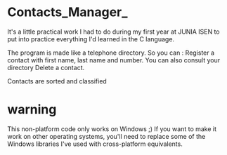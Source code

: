 # Contacts_Manager_
It's a little practical work I had to do during my first year at JUNIA ISEN to put into practice everything I'd learned in the C language.

The program is made like a telephone directory.
So you can :
Register a contact with first name, last name and number.
You can also consult your directory
Delete a contact.

Contacts are sorted and classified
# warning
This non-platform code only works on Windows ;)
If you want to make it work on other operating systems, you'll need to replace some of the Windows libraries I've used with cross-platform equivalents.
